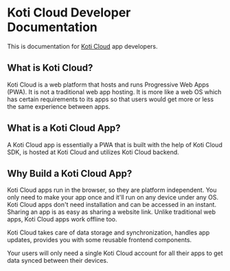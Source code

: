 # Koti Cloud Developer Documentation

This is documentation for [Koti Cloud](https://koti.cloud/) app developers.

## What is Koti Cloud?

Koti Cloud is a web platform that hosts and runs Progressive Web Apps (PWA). It is not a traditional web app hosting. It is more like a web OS which has certain requirements to its apps so that users would get more or less the same experience between apps.

## What is a Koti Cloud App?

A Koti Cloud app is essentially a PWA that is built with the help of Koti Cloud SDK, is hosted at Koti Cloud and utilizes Koti Cloud backend.

## Why Build a Koti Cloud App?

Koti Cloud apps run in the browser, so they are platform independent. You only need to make your app once and it'll run on any device under any OS. Koti Cloud apps don't need installation and can be accessed in an instant. Sharing an app is as easy as sharing a website link. Unlike traditional web apps, Koti Cloud apps work offline too.

Koti Cloud takes care of data storage and synchronization, handles app updates, provides you with some reusable frontend components.

Your users will only need a single Koti Cloud account for all their apps to get data synced between their devices.